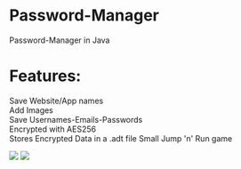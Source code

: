 # Password-Manager
Password-Manager in Java

# Features:  
Save Website/App names  
Add Images  
Save Usernames-Emails-Passwords  
Encrypted with AES256  
Stores Encrypted Data in a .adt file
Small Jump 'n' Run game  

![](https://puu.sh/A6YIz.png) ![](https://puu.sh/A6YIQ.png)
